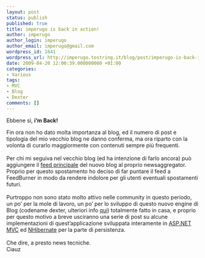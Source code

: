 ```yaml
---
layout: post
status: publish
published: true
title: imperugo is back in action!
author: imperugo
author_login: imperugo
author_email: imperugo@gmail.com
wordpress_id: 1641
wordpress_url: http://imperugo.tostring.it/blog/post/imperugo-is-back-in-action/
date: 2009-04-20 12:00:39.000000000 +01:00
categories:
- Various
tags:
- MVC
- Blog
- Dexter
comments: []
---
```

<p>
	Ebbene s&igrave;, <strong>i&rsquo;m Back!</strong></p>
<div>
	Fin ora non ho dato molta importanza al blog, ed il numero di post e tipologia del mio vecchio blog ne danno conferma, ma ora riparto con la volonta di curarlo maggiormente con contenuti sempre pi&ugrave; frequenti.</div>
<div>
	&nbsp;</div>
<div>
	Per chi mi seguiva nel vecchio blog (ed ha intenzione di farlo ancora) pu&ograve; aggiungere il <a href="http://feeds2.feedburner.com/imperugo">feed principale</a> del nuovo blog al proprio newsaggregator. Proprio per questo spostamento ho deciso di far puntare il feed a FeedBurner in modo da rendere indolore per gli utenti eventuali spostamenti futuri.</div>
<div>
	&nbsp;</div>
<div>
	Purtroppo non sono stato molto attivo nelle community in questo periodo, un po&rsquo; per la mole di lavoro, un po&rsquo; per lo sviluppo di questo nuovo engine di Blog (codename dexter, ulteriori info <a href="http://imperugo.tostring.it/About/Dexter">qui</a>) totalmente fatto in casa, e proprio per questo motivo a breve usciranno una serie di post su alcune implementazioni di quest&rsquo;applicazione sviluppata interamente in <a href="http://www.asp.net/mvc">ASP.NET MVC</a> ed <a href="http://www.nhibernate.org/index.html">NHibernate</a> per la parte di persistenza.</div>
<div>
	&nbsp;</div>
<div>
	Che dire, a presto news tecniche.</div>
<div>
	Ciauz</div>
